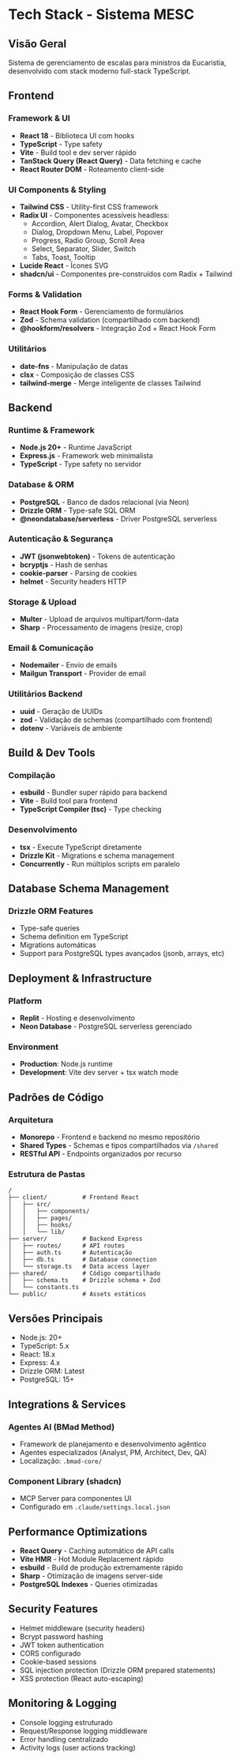 # Tech Stack - Sistema MESC

## Visão Geral

Sistema de gerenciamento de escalas para ministros da Eucaristia, desenvolvido com stack moderno full-stack TypeScript.

## Frontend

### Framework & UI
- **React 18** - Biblioteca UI com hooks
- **TypeScript** - Type safety
- **Vite** - Build tool e dev server rápido
- **TanStack Query (React Query)** - Data fetching e cache
- **React Router DOM** - Roteamento client-side

### UI Components & Styling
- **Tailwind CSS** - Utility-first CSS framework
- **Radix UI** - Componentes acessíveis headless:
  - Accordion, Alert Dialog, Avatar, Checkbox
  - Dialog, Dropdown Menu, Label, Popover
  - Progress, Radio Group, Scroll Area
  - Select, Separator, Slider, Switch
  - Tabs, Toast, Tooltip
- **Lucide React** - Ícones SVG
- **shadcn/ui** - Componentes pre-construídos com Radix + Tailwind

### Forms & Validation
- **React Hook Form** - Gerenciamento de formulários
- **Zod** - Schema validation (compartilhado com backend)
- **@hookform/resolvers** - Integração Zod + React Hook Form

### Utilitários
- **date-fns** - Manipulação de datas
- **clsx** - Composição de classes CSS
- **tailwind-merge** - Merge inteligente de classes Tailwind

## Backend

### Runtime & Framework
- **Node.js 20+** - Runtime JavaScript
- **Express.js** - Framework web minimalista
- **TypeScript** - Type safety no servidor

### Database & ORM
- **PostgreSQL** - Banco de dados relacional (via Neon)
- **Drizzle ORM** - Type-safe SQL ORM
- **@neondatabase/serverless** - Driver PostgreSQL serverless

### Autenticação & Segurança
- **JWT (jsonwebtoken)** - Tokens de autenticação
- **bcryptjs** - Hash de senhas
- **cookie-parser** - Parsing de cookies
- **helmet** - Security headers HTTP

### Storage & Upload
- **Multer** - Upload de arquivos multipart/form-data
- **Sharp** - Processamento de imagens (resize, crop)

### Email & Comunicação
- **Nodemailer** - Envio de emails
- **Mailgun Transport** - Provider de email

### Utilitários Backend
- **uuid** - Geração de UUIDs
- **zod** - Validação de schemas (compartilhado com frontend)
- **dotenv** - Variáveis de ambiente

## Build & Dev Tools

### Compilação
- **esbuild** - Bundler super rápido para backend
- **Vite** - Build tool para frontend
- **TypeScript Compiler (tsc)** - Type checking

### Desenvolvimento
- **tsx** - Execute TypeScript diretamente
- **Drizzle Kit** - Migrations e schema management
- **Concurrently** - Run múltiplos scripts em paralelo

## Database Schema Management

### Drizzle ORM Features
- Type-safe queries
- Schema definition em TypeScript
- Migrations automáticas
- Support para PostgreSQL types avançados (jsonb, arrays, etc)

## Deployment & Infrastructure

### Platform
- **Replit** - Hosting e desenvolvimento
- **Neon Database** - PostgreSQL serverless gerenciado

### Environment
- **Production**: Node.js runtime
- **Development**: Vite dev server + tsx watch mode

## Padrões de Código

### Arquitetura
- **Monorepo** - Frontend e backend no mesmo repositório
- **Shared Types** - Schemas e tipos compartilhados via `/shared`
- **RESTful API** - Endpoints organizados por recurso

### Estrutura de Pastas
```
/
├── client/          # Frontend React
│   ├── src/
│   │   ├── components/
│   │   ├── pages/
│   │   ├── hooks/
│   │   └── lib/
├── server/          # Backend Express
│   ├── routes/      # API routes
│   ├── auth.ts      # Autenticação
│   ├── db.ts        # Database connection
│   └── storage.ts   # Data access layer
├── shared/          # Código compartilhado
│   ├── schema.ts    # Drizzle schema + Zod
│   └── constants.ts
└── public/          # Assets estáticos
```

## Versões Principais

- Node.js: 20+
- TypeScript: 5.x
- React: 18.x
- Express: 4.x
- Drizzle ORM: Latest
- PostgreSQL: 15+

## Integrations & Services

### Agentes AI (BMad Method)
- Framework de planejamento e desenvolvimento agêntico
- Agentes especializados (Analyst, PM, Architect, Dev, QA)
- Localização: `.bmad-core/`

### Component Library (shadcn)
- MCP Server para componentes UI
- Configurado em `.claude/settings.local.json`

## Performance Optimizations

- **React Query** - Caching automático de API calls
- **Vite HMR** - Hot Module Replacement rápido
- **esbuild** - Build de produção extremamente rápido
- **Sharp** - Otimização de imagens server-side
- **PostgreSQL Indexes** - Queries otimizadas

## Security Features

- Helmet middleware (security headers)
- Bcrypt password hashing
- JWT token authentication
- CORS configurado
- Cookie-based sessions
- SQL injection protection (Drizzle ORM prepared statements)
- XSS protection (React auto-escaping)

## Monitoring & Logging

- Console logging estruturado
- Request/Response logging middleware
- Error handling centralizado
- Activity logs (user actions tracking)
